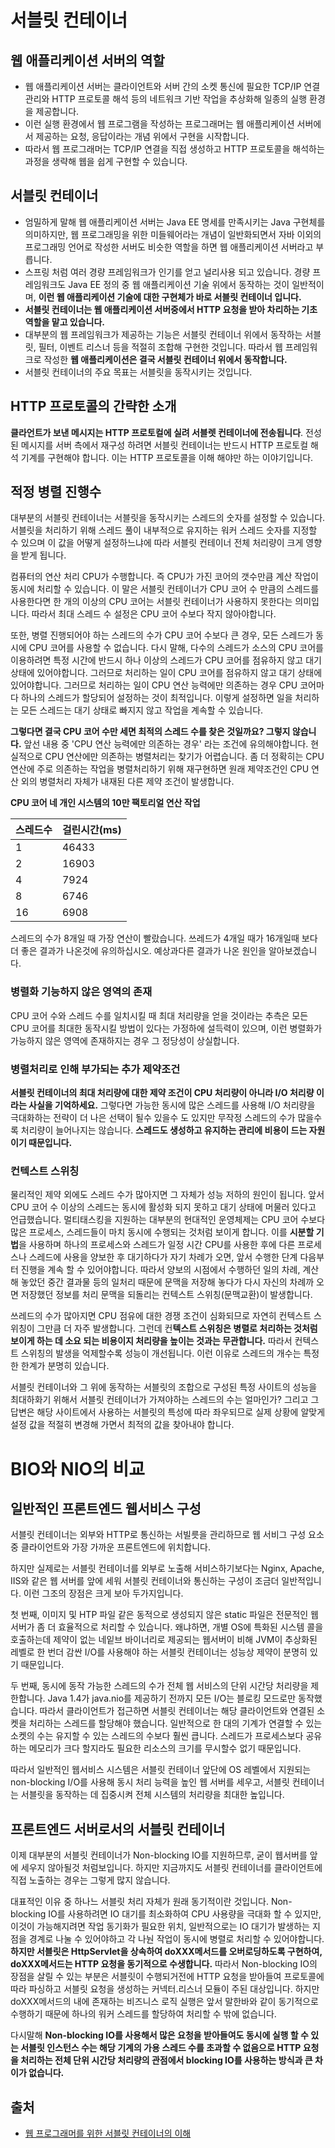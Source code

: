 # 서블릿 컨테이너

## 웹 애플리케이션 서버의 역할
* 웹 애플리케이션 서버는 클라이언트와 서버 간의 소켓 통신에 필요한 TCP/IP 연결 관리와 HTTP 프로토콜 해석 등의 네트워크 기반 작업을 추상화해 일종의 실행 환경을 제공합니다.
* 이런 실행 환경에서 웹 프로그램을 작성하는 프로그래머는 웹 애플리케이션 서버에서 제공하는 요청, 응답이라는 개념 위에서 구현을 시작합니다.
* 따라서 웹 프로그래머는 TCP/IP 연결을 직접 생성하고 HTTP 프로토콜을 해석하는 과정을 생략해 웹을 쉽게 구현할 수 있습니다.

## 서블릿 컨테이너
* 엄밀하게 말해 웹 애플리케이션 서버는 Java EE 명세를 만족시키는 Java 구현체를 의미하지만, 웹 프로그래밍을 위한 미들웨어라는 개념이 일반화되면서 자바 이외의 프로그래밍 언어로 작성한 서버도 비슷한 역할을 하면 웹 애플리케이션 서버라고 부릅니다.
* 스프링 처럼 여러 경량 프레임워크가 인기를 얻고 널리사용 되고 있습니다. 경량 프레임워크도 Java EE 정의 중 웹 애플리케이션 기술 위에서 동작하는 것이 일반적이며, **이런 웹 애플리케이션 기술에 대한 구현체가 바로 서블릿 컨테이너 입니다.**
* **서블릿 컨테이너는 웹 애플리케이션 서버중에서 HTTP 요청을 받아 차리하는 기초 역할을 맡고 있습니다.**
* 대부분의 웹 프레임워크가 제공하는 기능은 서블릿 컨테이너 위에서 동작하는 서블릿, 필터, 이벤트 리스너 등을 적절히 조합해 구현한 것입니다. 따라서 웹 프레임워크로 작성한 **웹 애플리케이션은 결국 서블릿 컨테이너 위에서 동작합니다.**
* 서블릿 컨테이너의 주요 목표는 서블릿을 동작시키는 것입니다.

## HTTP 프로토콜의 간략한 소개
**클라언트가 보낸 메시지는 HTTP 프로토컬에 실려 서블렛 컨테이너에 전송됩니다**. 전성된 메시지를 서버 측에서 재구성 하려면 서블릿 컨테이너는 반드시 HTTP 프로토컬 해석 기계를 구현해야 합니다. 이는 HTTP 프로토콜을 이해 해야만 하는 이야기입니다.

## 적정 병렬 진행수

대부분의 서블릿 컨테이너는 서블릿을 동작시키는 스레드의 숫자를 설정할 수 있습니다. 서블릿을 처리하기 위해 스레드 풀이 내부적으로 유지하는 워커 스레드 숫자를 지정할 수 있으며 이 값을 어떻게 설정하느냐에 따라 서블릿 컨테이너 전체 처리량이 크게 영향을 받게 됩니다.

컴퓨터의 연산 처리 CPU가 수행합니다. 즉 CPU가 가진 코어의 갯수만큼 계산 작업이 동시에 처리할 수 있습니다. 이 말은 서블릿 컨테이너가 CPU 코어 수 만큼의 스레드를 사용한다면 한 개의 이상의 CPU 코어는 서블릿 컨테이너가 사용하지 못한다는 의미입니다. 따라서 최대 스레드 수 설정은 CPU 코어 수보다 작지 않아야합니다.

또한, 병렬 진행되어야 하는 스레드의 수가 CPU 코어 수보다 큰 경우, 모든 스레드가 동시에 CPU 코어를 사용할 수 없습니다. 다시 말해, 다수의 스레드가 소스의 CPU 코어를 이용하려면 특정 시간에 반드시 하나 이상의 스레드가 CPU 코어를 점유하지 않고 대기 상태에 있어야합니다. 그러므로 처리하는 일이 CPU 코어를 점유하지 않고 대기 상태에 있어야합니다. 그러므로 처리하는 일이 CPU 연산 능력에만 의존하는 경우 CPU 코어마다 하나의 스레드가 할당되어 설정하는 것이 최적입니다. 이렇게 설정하면 일을 처리하는 모든 스레드는 대기 상태로 빠지지 않고 작업을 계속할 수 있습니다. 

**그렇다면 결국 CPU 코어 수만 세면 최적의 스레드 수를 찾은 것일까요? 그렇지 않습니다.** 앞선 내용 중 'CPU 연산 능력에만 의존하는 경우' 라는 조건에 유의해야합니다. 현실적으로 CPU 연산에만 의존하는 병렬처리는 찾기가 어렵습니다. 좀 더 정확히는 CPU 연산에 주로 의존하는 작업을 병렬처리하기 위해 재구현하면 원래 제약조건인 CPU 연산 외의 병렬처리 자체가 내재된 다른 제약 조건이 발생합니다.

**CPU 코어 네 개인 시스템의 10만 팩토리얼 연산 작업**

스레드수 | 걸린시간(ms)
-----|---------
1    | 46433
2    | 16903
4    | 7924
8    | 6746
16   | 6908

스레드의 수가 8개일 때 가장 연산이 빨랐습니다. 쓰레드가 4개일 때가 16개일때 보다 더 좋은 결과가 나온것에 유의하십시오. 예상과다른 결과가 나온 원인을 알아보겠습니다.

### 병렬화 기능하지 않은 영역의 존재
CPU 코어 수와 스레드 수를 일치시킬 때 최대 처리량을 얻을 것이라는 추측은 모든 CPU 코어를 최대한 동작시킬 방법이 있다는 가정하에 설득력이 있으며, 이런 병렬화가 가능하지 않은 영역에 존재하지는 경우 그 정당성이 상실합니다.

### 병렬처리로 인해 부가되는 추가 제약조건
**서블릿 컨테이너의 최대 처리량에 대한 제약 조건이 CPU 처리량이 아니라 I/O 처리량 이라는 사실을 기억하세요.** 그렇다면 가능한 동시에 많은 스레드를 사용해 I/O 처리량을 극대화하는 전략이 더 나은 선택이 될수 있을수 도 있지만 무작정 스레드의 수가 많을수록 처리량이 늘어나지는 않습니다. **스레드도 생성하고 유지하는 관리에 비용이 드는 자원이기 때문입니다.**

### 컨텍스트 스위칭
물리적인 제약 외에도 스레드 수가 많아지면 그 자체가 성능 저하의 원인이 됩니다. 앞서 CPU 코어 수 이상의 스레드는 동시에 활성화 되지 못하고 대기 상태에 머물러 있다고 언급했습니다. 멀티태스킹을 지원하는 대부분의 현대적인 운영체제는 CPU 코어 수보다 많은 프로세스, 스레드들이 마치 동시에 수행되는 것처럼 보이게 합니다. 이를 **시분할 기법**을 사용하며 하나의 프로세스와 스레드가 일정 시간 CPU를 사용한 후에 다른 프로세스나 스레드에 사용을 양보한 후 대기하다가 자기 차례가 오면, 앞서 수행한 단계 다음부터 진행을 계속 할 수 있어야합니다. 따라서 양보의 시점에서 수행하던 일의 차례, 계산해 놓았던 중간 결과물 등의 일처리 때문에 문맥을 저장해 놓다가 다시 자신의 차례까 오면 저장했던 정보를 처리 문맥을 되돌리는 컨텍스트 스위칭(문맥교환)이 발생합니다.

쓰레드의 수가 많아지면 CPU 점유에 대한 경쟁 조건이 심화되므로 자연히 컨텍스트 스위칭이 그만큼 더 자주 발생합니다. 그런데 컨**텍스트 스위칭은 병렬로 처리하는 것처럼 보이게 하는 데 소요 되는 비용이지 처리량을 높이는 것과는 무관합니다.** 따라서 컨텍스트 스위칭의 발생을 억제할수록 성능이 개선됩니다. 이런 이유로 스레드의 개수는 특정한 한계가 분명히 있습니다.

서블릿 컨테이너와 그 위에 동작하는 서블릿의 조합으로 구성된 특정 사이트의 성능을 최대하화기 위해서 서블릿 컨테이너가 가져야하는 스레드의 수는 얼마인가? 그리고 그 답변은 해당 사이트에서 사용하는 서블릿의 특성에 따라 좌우되므로 실제 상황에 알맞게 설정 값을 적절히 변경해 가면서 최적의 값을 찾아내야 합니다.


# BIO와 NIO의 비교

## 일반적인 프론트엔드 웹서비스 구성
서블릿 컨테이너는 외부와 HTTP로 통신하는 서빌릇을 관리하므로 웹 서비그 구성 요소 중 클라이언트와 가장 가까운 프론트엔드에 위치합니다.

하지만 실제로는 서블릿 컨테이너를 외부로 노출해 서비스하기보다는 Nginx, Apache, IIS와 같은 웹 서버를 앞에 세워 서블릿 컨테이너와 통신하는 구성이 조금더 일반적입니다. 이런 그조의 장점은 크게 보아 두가지입니다.

첫 번째, 이미지 및 HTP 파일 같은 동적으로 생성되지 않은 static 파일은 전문적인 웹 서버가 좀 더 효율적으로 처리할 수 있습니다. 왜냐하면, 개별 OS에 특화된 시스템 콜을 호출하는데 제약이 없는 네잍브 바이너리로 제공되는 웹서버이 비해 JVM이 추상화된 레벨로 한 번더 감싼 I/O를 사용해야 하는 서블릿 컨테이너는 성능상 제약이 분명히 있기 때문입니다.

두 번째, 동시에 동작 가능한 스레드의 수가 전체 웹 서비스의 단위 시간당 처리량을 제한합니다. Java 1.4가 java.nio를 제공하기 전까지 모든 I/O는 블로킹 모드로만 동작했습니다. 따라서 클라이언트가 접근하면 서블릿 컨테이너는 해당 클라이언트와 연결된 소켓을 처리하는 스레드를 할당해야 했습니다. 일반적으로 한 대의 기계가 연결할 수 있는 소켓의 수는 유지할 수 있는 스레드의 수보다 훨씬 큽니다. 스레드가 프로세스보다 공유하는 메모리가 크다 할지라도 필요한 리소스의 크기를 무시할수 없기 때문입니다.

따라서 일반적인 웹서비스 시스템은 서블릿 컨테이너 앞단에 OS 레벨에서 지원되는 non-blocking I/O를 사용해 동시 처리 능력을 높인 웹 서버를 세우고, 서블릿 컨테이너는 서블릿을 동작하는 데 집중시켜 전체 시스템의 처리량을 최대한 높입니다.

## 프론트엔드 서버로서의 서블릿 컨테이너
이제 대부분의 서블릿 컨테이너가 Non-blocking IO를 지원하므루, 굳이 웹서버를 앞에 세우지 않아될것 처럼보입니다. 하지만 지금까지도 서블릿 컨테이너를 클라이언트에 직접 노출하는 경우는 그렇게 많지 않습니다.

대표적인 이유 중 하나느 서블릿 처리 자체가 원래 동기적이란 것입니다. Non-blocking IO를 사용하려면 IO 대기를 최소화하여 CPU 사용량을 극대화 할 수 있지만, 이것이 가능해지려면 작업 동기화가 필요한 위치, 일반적으로는 IO 대기가 발생하는 지점을 경계로 나눌 수 있어야하고 각 나눤 작업이 동시에 병렬로 처리할 수 있어야합니다. **하지만 서블릿은 HttpServlet을 상속하여 doXXX메서드를 오버로딩하도록 구현하여, doXXX메서드는 HTTP 요청을 동기적으로 수생합니다.** 따라서 Non-blocking IO의 장점을 살릴 수 있는 부분은 서블릿이 수행되거전에 HTTP 요청을 받아들여 프로토콜에 따라 파싱하고 서블릿 요청을 생성하는 커넥터.리스너 모듈이 주된 대상입니다. 하지만 doXXX메서드의 내에 존재하는 비즈니스 로직 실행은 앞서 말한바와 같이 동기적으로 수행하기 때문에 하나의 워커 스레드를 할당하여 처리할 수 밖에 없습니다.

다시말해 **Non-blocking IO를 사용해서 많은 요청을 받아들여도 동시에 실행 할 수 있는 서블릿 인스턴스 수는 해당 기계의 가용 스레드 수를 초과할 수 없음으로 HTTP 요청을 처리하는 전체 단위 시간당 처리량의 관점에서 blocking IO를 사용하는 방식과 큰 차이가 없습니다.**



## 출처
* [웹 프로그래머를 위한 서블릿 컨테이너의 이해]()

